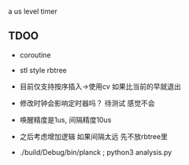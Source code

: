a us level timer

## TDOO

+ coroutine
+ stl style rbtree
+ 目前仅支持按序插入->使用cv 如果比当前的早就退出

+ 修改时钟会影响定时器吗？ 待测试 感觉不会 
+ 唤醒精度是1us, 间隔精度10us 
+ 之后考虑增加逻辑 如果间隔太远 先不放rbtree里
+ ./build/Debug/bin/planck ; python3 analysis.py 